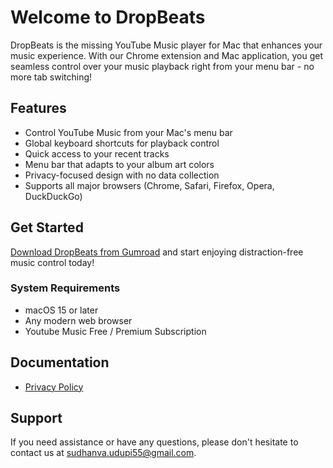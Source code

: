 # Welcome to DropBeats

DropBeats is the missing YouTube Music player for Mac that enhances your music experience. With our Chrome extension and Mac application, you get seamless control over your music playback right from your menu bar - no more tab switching!

## Features

- Control YouTube Music from your Mac's menu bar
- Global keyboard shortcuts for playback control
- Quick access to your recent tracks
- Menu bar that adapts to your album art colors
- Privacy-focused design with no data collection
- Supports all major browsers (Chrome, Safari, Firefox, Opera, DuckDuckGo)

## Get Started

[Download DropBeats from Gumroad](https://sudhanvaacharya.gumroad.com/l/osjmv) and start enjoying distraction-free music control today!

### System Requirements
- macOS 15 or later
- Any modern web browser
- Youtube Music Free / Premium Subscription

## Documentation

- [Privacy Policy](privacy-policy.md)

## Support

If you need assistance or have any questions, please don't hesitate to contact us at sudhanva.udupi55@gmail.com.

